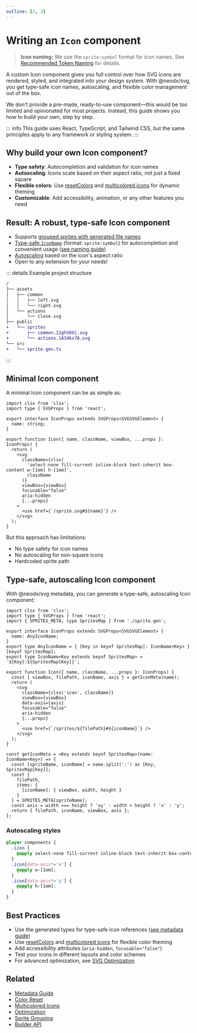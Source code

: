 ```yaml
---
outline: [2, 3]
---
```


# Writing an `Icon` component

> **Icon naming:** We use the `sprite:symbol` format for icon names. See [Recommended Token Naming](./recipes/tokens-naming.md) for details.

A custom Icon component gives you full control over how SVG icons are rendered, styled, and integrated into your design system. With @neodx/svg, you get type-safe icon names, autoscaling, and flexible color management out of the box.

We don't provide a pre-made, ready-to-use component—this would be too limited and opinionated for most projects. Instead, this guide shows you how to build your own, step by step.

::: info
This guide uses React, TypeScript, and Tailwind CSS, but the same principles apply to any framework or styling system.
:::

## Why build your own Icon component?

- **Type safety**: Autocompletion and validation for icon names
- **Autoscaling**: Icons scale based on their aspect ratio, not just a fixed square
- **Flexible colors**: Use [resetColors](./colors-reset.md) and [multicolored icons](./multicolored.md) for dynamic theming
- **Customizable**: Add accessibility, animation, or any other features you need

## Result: A robust, type-safe Icon component

- Supports [grouped sprites with generated file names](./group-and-hash.md)
- [Type-safe `IconName`](./metadata.md) (format: `sprite:symbol`) for autocompletion and convenient usage ([see naming guide](./recipes/tokens-naming.md))
- [Autoscaling](#autoscaling-styles) based on the icon's aspect ratio
- Open to any extension for your needs!

::: details Example project structure

```diff
/
├── assets
│   ├── common
│   │   ├── left.svg
│   │   └── right.svg
│   └── actions
│       └── close.svg
├── public
+   └── sprites
+       ├── common.12ghS6Uj.svg
+       └── actions.1A34ks78.svg
└── src
+   └── sprite.gen.ts
```

:::

## Minimal Icon component

A minimal Icon component can be as simple as:

```tsx
import clsx from 'clsx';
import type { SVGProps } from 'react';

export interface IconProps extends SVGProps<SVGSVGElement> {
  name: string;
}

export function Icon({ name, className, viewBox, ...props }: IconProps) {
  return (
    <svg
      className={clsx(
        'select-none fill-current inline-block text-inherit box-content w-[1em] h-[1em]',
        className
      )}
      viewBox={viewBox}
      focusable="false"
      aria-hidden
      {...props}
    >
      <use href={`/sprite.svg#${name}`} />
    </svg>
  );
}
```

But this approach has limitations:

- No type safety for icon names
- No autoscaling for non-square icons
- Hardcoded sprite path

## Type-safe, autoscaling Icon component

With @neodx/svg metadata, you can generate a type-safe, autoscaling Icon component:

```tsx
import clsx from 'clsx';
import type { SVGProps } from 'react';
import { SPRITES_META, type SpritesMap } from './sprite.gen';

export interface IconProps extends SVGProps<SVGSVGElement> {
  name: AnyIconName;
}
export type AnyIconName = { [Key in keyof SpritesMap]: IconName<Key> }[keyof SpritesMap];
export type IconName<Key extends keyof SpritesMap> = `${Key}:${SpritesMap[Key]}`;

export function Icon({ name, className, ...props }: IconProps) {
  const { viewBox, filePath, iconName, axis } = getIconMeta(name);
  return (
    <svg
      className={clsx('icon', className)}
      viewBox={viewBox}
      data-axis={axis}
      focusable="false"
      aria-hidden
      {...props}
    >
      <use href={`/sprites/${filePath}#${iconName}`} />
    </svg>
  );
}

const getIconMeta = <Key extends keyof SpritesMap>(name: IconName<Key>) => {
  const [spriteName, iconName] = name.split(':') as [Key, SpritesMap[Key]];
  const {
    filePath,
    items: {
      [iconName]: { viewBox, width, height }
    }
  } = SPRITES_META[spriteName];
  const axis = width === height ? 'xy' : width > height ? 'x' : 'y';
  return { filePath, iconName, viewBox, axis };
};
```

### Autoscaling styles

```css
@layer components {
  .icon {
    @apply select-none fill-current inline-block text-inherit box-content;
  }
  .icon[data-axis*='x'] {
    @apply w-[1em];
  }
  .icon[data-axis*='y'] {
    @apply h-[1em];
  }
}
```

## Best Practices

- Use the generated types for type-safe icon references ([see metadata guide](./metadata.md))
- Use [resetColors](./colors-reset.md) and [multicolored icons](./multicolored.md) for flexible color theming
- Add accessibility attributes (`aria-hidden`, `focusable="false"`)
- Test your icons in different layouts and color schemes
- For advanced optimization, see [SVG Optimization](./optimization.md)

## Related

- [Metadata Guide](./metadata.md)
- [Color Reset](./colors-reset.md)
- [Multicolored Icons](./multicolored.md)
- [Optimization](./optimization.md)
- [Sprite Grouping](./group-and-hash.md)
- [Builder API](./api/builder.md)
